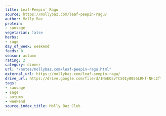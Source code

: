 ```yaml
---
title: Leaf-Peepin' Ragu
source: https://mollybaz.com/leaf-peepin-ragu/
author: Molly Baz
protein:
- sausage
vegetarian: false
herbs:
- sage
day_of_week: weekend
feeds: 0
season: autumn
rating: 2
category: dinner
url: "/notes/mollybaz.com/leaf-peepin-ragu.html"
external_url: https://mollybaz.com/leaf-peepin-ragu/
drive_url: https://drive.google.com/file/d/1NeEQEvTC50Iy8056LRHf-NHc2ftGAtEn/view?usp=drive_link
tags:
- sausage
- sage
- autumn
- weekend
source_index_title: Molly Baz Club
---
```



